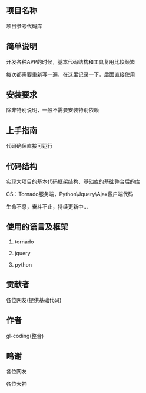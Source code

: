 ## 项目名称

项目参考代码库

## 简单说明

开发各种APP的时候，基本代码结构和工具复用比较频繁

每次都需要重新写一遍，在这里记录一下，后面直接使用


## 安装要求

除非特别说明，一般不需要安装特别依赖

## 上手指南

代码确保直接可运行


## 代码结构

实现大项目的基本代码框架结构、基础库的基础整合后的库

CS：Tornado服务端，Python\Jquery\Ajax客户端代码

生命不息，奋斗不止，持续更新中...

## 使用的语言及框架

1. tornado

2. jquery

3. python

## 贡献者

各位网友(提供基础代码)

## 作者

gl-coding(整合)

## 鸣谢

各位网友

各位大神

